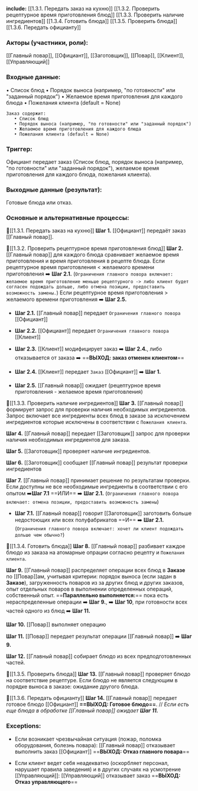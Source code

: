 **include:**
[[1.3.1. Передать заказ на кухню]]
[[1.3.2. Проверить рецептурное время приготовления блюд]]
[[1.3.3. Проверить наличие ингредиентов]]
[[1.3.4. Готовить блюда]]
[[1.3.5. Проверить блюда]]
[[1.3.6. Передать официанту]]

### Акторы (участники, роли):
[[Главный повар]], [[Официант]], [[Заготовщик]], [[Повар]], [[Клиент]], [[Управляющий]]
### Входные данные:  
   • Список блюд
   • Порядок выноса (например, "по готовности" или "заданный порядок")
   • Желаемое время приготовления для каждого блюда
   • Пожелания клиента (default = None)

```
Заказ содержит:
   • Список блюд
   • Порядок выноса (например, "по готовности" или "заданный порядок")
   • Желаемое время приготовления для каждого блюда
   • Пожелания клиента (default = None)
```
### Триггер:
Официант передает заказ (Список блюд, порядок выноса (например, "по готовности" или "заданный порядок"), желаемое время приготовления для каждого блюда, пожелания клиента).
### Выходные данные (результат): 
Готовые блюда или отказ.
### Основные и альтернативные процессы:

📌[[1.3.1. Передать заказ на кухню]]
**Шаг 1.** [[Официант]] передаёт заказ [[Главный повар]]. 

📌[[1.3.2. Проверить рецептурное время приготовления блюд]]
**Шаг 2.** [[Главный повар]] для каждого блюда сравнивает желаемое время приготовления и время приготовления в рецепте блюда. Если рецептурное время приготовления <  желаемого времени приготовления ➡️ **Шаг 2.1.** (`Ограничения главного повора включает: желаемое время приготовление меньше рецептурного -> либо клиент будет согласен подождать дольше, либо отмена позиции, предоставить возможность замены.`) Если рецептурное время приготовления > желаемого времени приготовления ➡️ **Шаг 2.5.** 

- **Шаг 2.1.** [[Главный повар]] передает `Ограничения главного повора` [[Официант]]  

- **Шаг 2.2.** [[Официант]] передает `Ограничения главного повора` [[Клиент]]

- **Шаг 2.3.** [[Клиент]] модифицирует заказ ➡️ **Шаг 2.4.**, либо отказывается от заказа ➡️ ==**ВЫХОД: заказ отменен клиентом**==
   
- **Шаг 2.4.** [[Клиент]] передает `Заказ` [[Официант]] ➡️ **Шаг 1.**

- **Шаг 2.5.** [[Главный повар]] ожидает (рецептурное время приготовления - желаемое время приготовления)

📌[[1.3.3. Проверить наличие ингредиентов]]
**Шаг 3.** [[Главный повар]] формирует запрос для проверки наличия необходимых ингредиентов. Запрос включает все ингредиенты всех блюд в заказе за исключением ингредиентов которые исключены в соответствии с `Пожелания клиента`.

**Шаг 4.** [[Главный повар]]  передает [[Заготовщик]] запрос для проверки наличия необходимых ингредиентов для заказа.

**Шаг 5.** [[Заготовщик]] проверяет наличие ингредиентов.

**Шаг 6.** [[Заготовщик]] сообщает [[Главный повар]] результат проверки ингредиентов

**Шаг 7.** [[Главный повар]] принимает решение по результатам проверки. Если доступны не все необходимые ингредиенты в соответствии с его опытом ➡️**Шаг 7.1** ==ИЛИ== ➡️ **Шаг 2.1.** (`Ограничения главного повора включает: отмена позиции, предоставить возможность замены`)

- **Шаг 7.1.** [[Главный повар]] говорит [[Заготовщик]] заготовить больше недостоющих или всех полуфабрикатов ==И== ➡️ **Шаг 2.1.**
   (`Ограничения главного повора включает: хочет ли клиент подождать дольше чем обычно?`)

📌[[1.3.4. Готовить блюда]]
**Шаг 8.** [[Главный повар]] разбивает каждое блюдо из заказа на атомарные опрации согласно рецепту и `Пожелания клиента`.

**Шаг 9.** [[Главный повар]] распределяет операции всех блюд в **Заказе** по [[Повар]]ам, учитывая критерии: порядок выноса (если задан в **Заказе**), загруженность поваров из за других блюд и других заказов, опыт отдельных поваров в выполнении определенных операций, собственный опыт. ==**Параллельно выполняется:**== пока есть нераспределенные операции ➡️ **Шаг 9.**, ➡️ **Шаг 10**, при готовности всех частей одного из блюд ➡️ **Шаг 11.**

**Шаг 10.** [[Повар]] выполняет операцию 

**Шаг 11.** [[Повар]] передает результат операции [[Главный повар]] ➡️ **Шаг 9.**

**Шаг 12.** [[Главный повар]] собирает блюдо из всех предподготовленных частей.

📌[[1.3.5. Проверить блюда]]
**Шаг 13.** [[Главный повар]] проверяет блюдо на соответствие рецептуре. Если блюдо не является следующим в порядке выноса в заказе: ожидание другого блюда.

📌[[1.3.6. Передать официанту]]
**Шаг 14.** [[Главный повар]] передает готовое блюдо [[Официант]] **==ВЫХОД: Готовое блюдо==**. // *Если есть еще блюда в обработке [[Главный повар]] ожидает **Шаг 11.***

### Exceptions:

- Если возникает чрезвычайная ситуация (пожар, поломка оборудования, болезнь повара): [[Главный повар]] отказывает выполнить заказ [[Официант]] ==**ВЫХОД: Отказ главного повара**==

- Если клиент ведет себя неадекватно (оскорбляет персонал, нарушает правила заведения) и в других случаях на усмотрение [[Управляющий]]:
[[Управляющий]] отказывает заказ ==**ВЫХОД: Отказ управляющего**==



